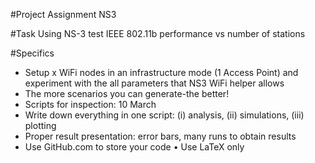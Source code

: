 #Project Assignment NS3

#Task
Using NS-3 test IEEE 802.11b performance vs number of stations

#Specifics
* Setup x WiFi nodes in an infrastructure mode (1 Access Point) and  experiment with the all parameters that NS3 WiFi helper allows 
* The more scenarios you can generate-the better! 
* Scripts for inspection: 10 March 
* Write down everything in one script: (i) analysis, (ii) simulations, (iii) plotting 
* Proper result presentation: error bars, many runs to obtain results 
* Use GitHub.com to store your code 
• Use LaTeX only
